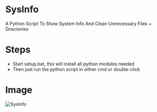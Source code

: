 # SysInfo
A Python Script To Show System Info And Clean Unnecessary Files + Directories 

# Steps
* Start setup.bat, this will install all python modules needed
* Then just run the python script in either cmd or double-click

# Image
![SysInfo](https://imgur.com/a/xbcygwh)
